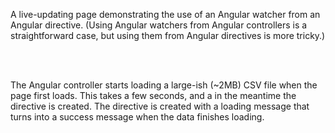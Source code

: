 A live-updating page demonstrating the use of 
an Angular watcher from an Angular directive.
(Using Angular watchers from Angular controllers is a 
straightforward case, but using them from Angular 
directives is more tricky.) 

<br />
<br />

The Angular controller starts loading a large-ish (~2MB) 
CSV file when the page first loads. This takes a few seconds,
and a in the meantime the directive is created. The directive
is created with a loading message that turns into a success 
message when the data finishes loading. 

